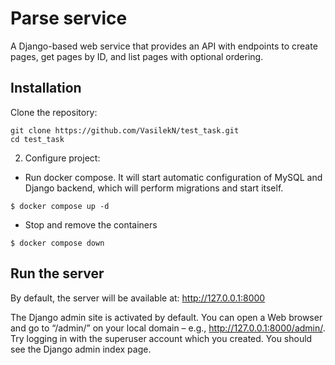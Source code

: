 # Parse service

A Django-based web service that provides an API with endpoints to create pages, get pages by ID, and list pages with
optional ordering.

## Installation

Clone the repository:

```
git clone https://github.com/VasilekN/test_task.git
cd test_task
```

2. Configure project:

- Run docker compose. It will start automatic configuration of MySQL and Django backend, which will perform migrations and start itself.

```
$ docker compose up -d
```

- Stop and remove the containers

```
$ docker compose down
```

## Run the server

By default, the server will be available at:
http://127.0.0.1:8000

The Django admin site is activated by default. You can open a Web browser and go to “/admin/” on your local domain –
e.g., http://127.0.0.1:8000/admin/.
Try logging in with the superuser account which you created. You should see the Django admin index page.

